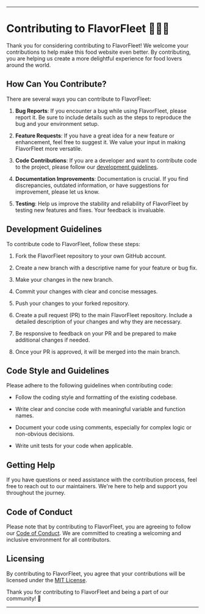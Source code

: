 

---

# Contributing to FlavorFleet 🍔🌮🍰

Thank you for considering contributing to FlavorFleet! We welcome your contributions to help make this food website even better. By contributing, you are helping us create a more delightful experience for food lovers around the world.

## How Can You Contribute?

There are several ways you can contribute to FlavorFleet:

1. **Bug Reports**: If you encounter a bug while using FlavorFleet, please report it. Be sure to include details such as the steps to reproduce the bug and your environment setup.

2. **Feature Requests**: If you have a great idea for a new feature or enhancement, feel free to suggest it. We value your input in making FlavorFleet more versatile.

3. **Code Contributions**: If you are a developer and want to contribute code to the project, please follow our [development guidelines](#development-guidelines).

4. **Documentation Improvements**: Documentation is crucial. If you find discrepancies, outdated information, or have suggestions for improvement, please let us know.

5. **Testing**: Help us improve the stability and reliability of FlavorFleet by testing new features and fixes. Your feedback is invaluable.

## Development Guidelines

To contribute code to FlavorFleet, follow these steps:

1. Fork the FlavorFleet repository to your own GitHub account.

2. Create a new branch with a descriptive name for your feature or bug fix.

3. Make your changes in the new branch.

4. Commit your changes with clear and concise messages.

5. Push your changes to your forked repository.

6. Create a pull request (PR) to the main FlavorFleet repository. Include a detailed description of your changes and why they are necessary.

7. Be responsive to feedback on your PR and be prepared to make additional changes if needed.

8. Once your PR is approved, it will be merged into the main branch.

## Code Style and Guidelines

Please adhere to the following guidelines when contributing code:

- Follow the coding style and formatting of the existing codebase.

- Write clear and concise code with meaningful variable and function names.

- Document your code using comments, especially for complex logic or non-obvious decisions.

- Write unit tests for your code when applicable.

## Getting Help

If you have questions or need assistance with the contribution process, feel free to reach out to our maintainers. We're here to help and support you throughout the journey.

## Code of Conduct

Please note that by contributing to FlavorFleet, you are agreeing to follow our [Code of Conduct](CODE_OF_CONDUCT.md). We are committed to creating a welcoming and inclusive environment for all contributors.

## Licensing

By contributing to FlavorFleet, you agree that your contributions will be licensed under the [MIT License](./LICENCE).

Thank you for contributing to FlavorFleet and being a part of our community! 🙌

---

